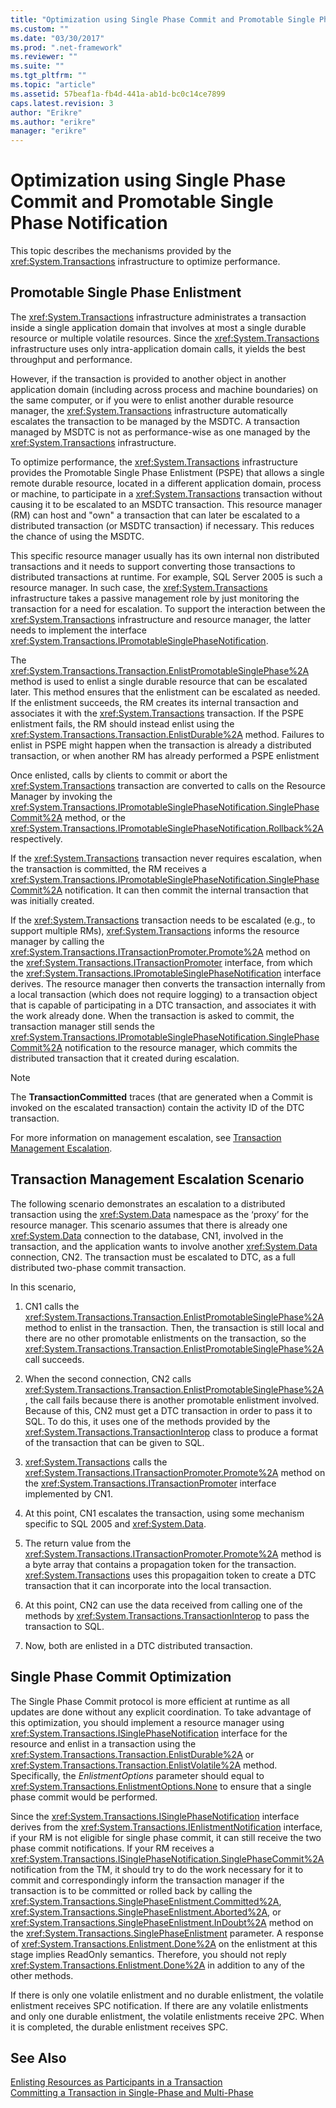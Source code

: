```yaml
---
title: "Optimization using Single Phase Commit and Promotable Single Phase Notification"
ms.custom: ""
ms.date: "03/30/2017"
ms.prod: ".net-framework"
ms.reviewer: ""
ms.suite: ""
ms.tgt_pltfrm: ""
ms.topic: "article"
ms.assetid: 57beaf1a-fb4d-441a-ab1d-bc0c14ce7899
caps.latest.revision: 3
author: "Erikre"
ms.author: "erikre"
manager: "erikre"
---
```

# Optimization using Single Phase Commit and Promotable Single Phase Notification
This topic describes the mechanisms provided by the <xref:System.Transactions> infrastructure to optimize performance.  
  
## Promotable Single Phase Enlistment  
 The <xref:System.Transactions> infrastructure administrates a transaction inside a single application domain that involves at most a single durable resource or multiple volatile resources. Since the <xref:System.Transactions> infrastructure uses only intra-application domain calls, it yields the best throughput and performance.  
  
 However, if the transaction is provided to another object in another application domain (including across process and machine boundaries) on the same computer, or if you were to enlist another durable resource manager, the <xref:System.Transactions> infrastructure automatically escalates the transaction to be managed by the MSDTC. A transaction managed by MSDTC is not as performance-wise as one managed by the <xref:System.Transactions> infrastructure.  
  
 To optimize performance, the <xref:System.Transactions> infrastructure provides the Promotable Single Phase Enlistment (PSPE) that allows a single remote durable resource, located in a different application domain, process or machine, to participate in a <xref:System.Transactions> transaction without causing it to be escalated to an MSDTC transaction.  This resource manager (RM) can host and "own" a transaction that can later be escalated to a distributed transaction (or MSDTC transaction) if necessary. This reduces the chance of using the MSDTC.  
  
 This specific resource manager usually has its own internal non distributed transactions and it needs to support converting those transactions to distributed transactions at runtime. For example, SQL Server 2005 is such a resource manager. In such case, the <xref:System.Transactions> infrastructure takes a passive management role by just monitoring the transaction for a need for escalation. To support the interaction between the <xref:System.Transactions> infrastructure and resource manager, the latter needs to implement the interface <xref:System.Transactions.IPromotableSinglePhaseNotification>.  
  
 The <xref:System.Transactions.Transaction.EnlistPromotableSinglePhase%2A> method is used to enlist a single durable resource that can be escalated later. This method ensures that the enlistment can be escalated as needed. If the enlistment succeeds, the RM creates its internal transaction and associates it with the <xref:System.Transactions> transaction. If the PSPE enlistment fails, the RM should instead enlist using the <xref:System.Transactions.Transaction.EnlistDurable%2A> method. Failures to enlist in PSPE might happen when the transaction is already a distributed transaction, or when another RM has already performed a PSPE enlistment  
  
 Once enlisted, calls by clients to commit or abort the <xref:System.Transactions> transaction are converted to calls on the Resource Manager by invoking the <xref:System.Transactions.IPromotableSinglePhaseNotification.SinglePhaseCommit%2A> method, or the <xref:System.Transactions.IPromotableSinglePhaseNotification.Rollback%2A> respectively.  
  
 If the <xref:System.Transactions> transaction never requires escalation, when the transaction is committed, the RM receives a <xref:System.Transactions.IPromotableSinglePhaseNotification.SinglePhaseCommit%2A> notification. It can then commit the internal transaction that was initially created.  
  
 If the <xref:System.Transactions> transaction needs to be escalated (e.g., to support multiple RMs), <xref:System.Transactions> informs the resource manager by calling the <xref:System.Transactions.ITransactionPromoter.Promote%2A> method on the <xref:System.Transactions.ITransactionPromoter> interface, from which the <xref:System.Transactions.IPromotableSinglePhaseNotification> interface derives. The resource manager then converts the transaction internally from a local transaction (which does not require logging) to a transaction object that is capable of participating in a DTC transaction, and associates it with the work already done. When the transaction is asked to commit, the transaction manager still sends the <xref:System.Transactions.IPromotableSinglePhaseNotification.SinglePhaseCommit%2A> notification to the resource manager, which commits the distributed transaction that it created during escalation.  
  
> [!NOTE]
>  The **TransactionCommitted** traces (that are generated when a Commit is invoked on the escalated transaction) contain the activity ID of the DTC transaction.  
  
 For more information on management escalation, see [Transaction Management Escalation](../../../../docs/framework/data/transactions/transaction-management-escalation.md).  
  
## Transaction Management Escalation Scenario  
 The following scenario demonstrates an escalation to a distributed transaction using the <xref:System.Data> namespace as the ‘proxy’ for the resource manager. This scenario assumes that there is already one <xref:System.Data> connection to the database, CN1, involved in the transaction, and the application wants to involve another <xref:System.Data> connection, CN2. The transaction must be escalated to DTC, as a full distributed two-phase commit transaction.  
  
 In this scenario,  
  
1.  CN1 calls the <xref:System.Transactions.Transaction.EnlistPromotableSinglePhase%2A> method to enlist in the transaction. Then, the transaction is still local and there are no other promotable enlistments on the transaction, so the <xref:System.Transactions.Transaction.EnlistPromotableSinglePhase%2A> call succeeds.  
  
2.  When the second connection, CN2 calls <xref:System.Transactions.Transaction.EnlistPromotableSinglePhase%2A>, the call fails because there is another promotable enlistment involved. Because of this, CN2 must get a DTC transaction in order to pass it to SQL. To do this, it uses one of the methods provided by the <xref:System.Transactions.TransactionInterop> class to produce a format of the transaction that can be given to SQL.  
  
3.  <xref:System.Transactions> calls the <xref:System.Transactions.ITransactionPromoter.Promote%2A> method on the <xref:System.Transactions.ITransactionPromoter> interface implemented by CN1.  
  
4.  At this point, CN1 escalates the transaction, using some mechanism specific to SQL 2005 and <xref:System.Data>.  
  
5.  The return value from the <xref:System.Transactions.ITransactionPromoter.Promote%2A> method is a byte array that contains a propagation token for the transaction. <xref:System.Transactions> uses this propagaition token to create a DTC transaction that it can incorporate into the local transaction.  
  
6.  At this point, CN2 can use the data received from calling one of the methods by <xref:System.Transactions.TransactionInterop> to pass the transaction to SQL.  
  
7.  Now, both are enlisted in a DTC distributed transaction.  
  
## Single Phase Commit Optimization  
 The Single Phase Commit protocol is more efficient at runtime as all updates are done without any explicit coordination. To take advantage of this optimization, you should implement a resource manager using <xref:System.Transactions.ISinglePhaseNotification> interface for the resource and enlist in a transaction using the <xref:System.Transactions.Transaction.EnlistDurable%2A> or <xref:System.Transactions.Transaction.EnlistVolatile%2A> method. Specifically, the *EnlistmentOptions* parameter should equal to <xref:System.Transactions.EnlistmentOptions.None> to ensure that a single phase commit would be performed.  
  
 Since the <xref:System.Transactions.ISinglePhaseNotification> interface derives from the <xref:System.Transactions.IEnlistmentNotification> interface, if your RM is not eligible for single phase commit, it can still receive the two phase commit notifications.  If your RM receives a <xref:System.Transactions.ISinglePhaseNotification.SinglePhaseCommit%2A> notification from the TM, it should try to do the work necessary for it to commit and correspondingly inform the transaction manager if the transaction is to be committed or rolled back by calling the <xref:System.Transactions.SinglePhaseEnlistment.Committed%2A>, <xref:System.Transactions.SinglePhaseEnlistment.Aborted%2A>, or <xref:System.Transactions.SinglePhaseEnlistment.InDoubt%2A> method on the <xref:System.Transactions.SinglePhaseEnlistment> parameter. A response of <xref:System.Transactions.Enlistment.Done%2A> on the enlistment at this stage implies ReadOnly semantics. Therefore, you should not reply <xref:System.Transactions.Enlistment.Done%2A> in addition to any of the other methods.  
  
 If there is only one volatile enlistment and no durable enlistment, the volatile enlistment receives SPC notification.  If there are any volatile enlistments and only one durable enlistment, the volatile enlistments receive 2PC. When it is completed, the durable enlistment receives SPC.  
  
## See Also  
 [Enlisting Resources as Participants in a Transaction](../../../../docs/framework/data/transactions/enlisting-resources-as-participants-in-a-transaction.md)   
 [Committing a Transaction in Single-Phase and Multi-Phase](../../../../docs/framework/data/transactions/committing-a-transaction-in-single-phase-and-multi-phase.md)
